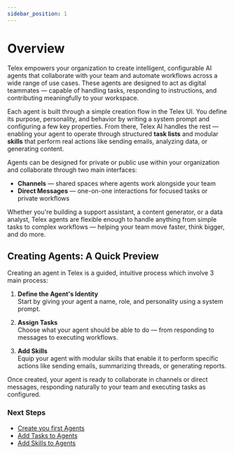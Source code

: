 ```yaml
---
sidebar_position: 1
---
```


# Overview

Telex empowers your organization to create intelligent, configurable AI agents that collaborate with your team and automate workflows across a wide range of use cases. These agents are designed to act as digital teammates — capable of handling tasks, responding to instructions, and contributing meaningfully to your workspace.

Each agent is built through a simple creation flow in the Telex UI. You define its purpose, personality, and behavior by writing a system prompt and configuring a few key properties. From there, Telex AI handles the rest — enabling your agent to operate through structured **task lists** and modular **skills** that perform real actions like sending emails, analyzing data, or generating content.

Agents can be designed for private or public use within your organization and collaborate through two main interfaces:
- **Channels** — shared spaces where agents work alongside your team
- **Direct Messages** — one-on-one interactions for focused tasks or private workflows

Whether you're building a support assistant, a content generator, or a data analyst, Telex agents are flexible enough to handle anything from simple tasks to complex workflows — helping your team move faster, think bigger, and do more.


## Creating Agents: A Quick Preview

Creating an agent in Telex is a guided, intuitive process which involve 3 main process:

1. **Define the Agent's Identity**  
   Start by giving your agent a name, role, and personality using a system prompt.

2. **Assign Tasks**  
   Choose what your agent should be able to do — from responding to messages to executing workflows.

3. **Add Skills**  
   Equip your agent with modular skills that enable it to perform specific actions like sending emails, summarizing threads, or generating reports.

Once created, your agent is ready to collaborate in channels or direct messages, responding naturally to your team and executing tasks as configured.


### Next Steps
- [Create you first Agents](./create_agents.md)
- [Add Tasks to Agents](./assigning-task.md)
- [Add Skills to Agents](./agent-skills.md)